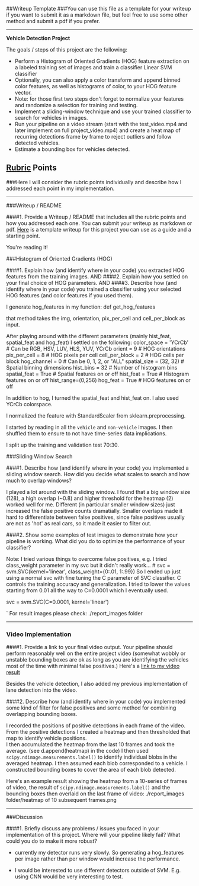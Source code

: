 ##Writeup Template
###You can use this file as a template for your writeup if you want to submit it as a markdown file, but feel free to use some other method and submit a pdf if you prefer.

---

**Vehicle Detection Project**

The goals / steps of this project are the following:

* Perform a Histogram of Oriented Gradients (HOG) feature extraction on a labeled training set of images and train a classifier Linear SVM classifier
* Optionally, you can also apply a color transform and append binned color features, as well as histograms of color, to your HOG feature vector. 
* Note: for those first two steps don't forget to normalize your features and randomize a selection for training and testing.
* Implement a sliding-window technique and use your trained classifier to search for vehicles in images.
* Run your pipeline on a video stream (start with the test_video.mp4 and later implement on full project_video.mp4) and create a heat map of recurring detections frame by frame to reject outliers and follow detected vehicles.
* Estimate a bounding box for vehicles detected.

[//]: # (Image References)
[image1]: ./examples/car_not_car.png
[image2]: ./examples/HOG_example.jpg
[image3]: ./examples/sliding_windows.jpg
[image4]: ./examples/sliding_window.jpg
[image5]: ./examples/bboxes_and_heat.png
[image6]: ./examples/labels_map.png
[image7]: ./examples/output_bboxes.png
[video1]: ./project_video.mp4

## [Rubric](https://review.udacity.com/#!/rubrics/513/view) Points
###Here I will consider the rubric points individually and describe how I addressed each point in my implementation.  

---
###Writeup / README

####1. Provide a Writeup / README that includes all the rubric points and how you addressed each one.  You can submit your writeup as markdown or pdf.  [Here](https://github.com/udacity/CarND-Vehicle-Detection/blob/master/writeup_template.md) is a template writeup for this project you can use as a guide and a starting point.  

You're reading it!

###Histogram of Oriented Gradients (HOG)

####1. Explain how (and identify where in your code) you extracted HOG features from the training images. AND ####2. Explain how you settled on your final choice of HOG parameters. AND ####3. Describe how (and identify where in your code) you trained a classifier using your selected HOG features (and color features if you used them).

I generate hog_features in my function:
	def get_hog_features

that method takes the img, orientation, pix_per_cell and cell_per_block as input. 

After playing around with the different parameters (mainly hist_feat, spatial_feat and hog_feat) I settled on the following: 
	color_space = 'YCrCb' # Can be RGB, HSV, LUV, HLS, YUV, YCrCb
	orient = 9  # HOG orientations
	pix_per_cell = 8 # HOG pixels per cell
	cell_per_block = 2 # HOG cells per block
	hog_channel = 0 # Can be 0, 1, 2, or "ALL"
	spatial_size = (32, 32) # Spatial binning dimensions
	hist_bins = 32    # Number of histogram bins
	spatial_feat = True # Spatial features on or off
	hist_feat = True # Histogram features on or off
	hist_range=(0,256)
	hog_feat = True # HOG features on or off

In addition to hog, I turned the spatial_feat and hist_feat on. 
I also used YCrCb colorspace. 

I normalized the feature with  StandardScaler from sklearn.preprocessing. 

I started by reading in all the `vehicle` and `non-vehicle` images. I then shuffled them to ensure to not have time-series data implications. 

I split up the training and validation test 70:30.

###Sliding Window Search

####1. Describe how (and identify where in your code) you implemented a sliding window search.  How did you decide what scales to search and how much to overlap windows?

I played a lot around with the sliding window. I found that a big window size (128), a high overlap (~0.8) and higher threshold for the heatmap (2) worked well for me. Different (in particular smaller window sizes) just increased the false positive counts dramatially. Smaller overlaps made it hard to differentiate between false positives, since false positives usually are not as 'hot' as real cars, so it made it easier to filter out.

####2. Show some examples of test images to demonstrate how your pipeline is working.  What did you do to optimize the performance of your classifier?


Note: I tried various things to overcome false positives, e.g. I tried class_weight parameter in my svc but it didn't really work... # svc = svm.SVC(kernel='linear', class_weight={0:.01, 1:.99})
So I ended up just using a normal svc with fine tuning the C parameter of SVC classifier. C controls the training accuracy and generalization. I tried to lower the values starting from 0.01 all the way to  C=0.0001 which I eventually used.  

svc = svm.SVC(C=0.0001, kernel='linear')

`
For result images please check: ./report_images folder

---

### Video Implementation

####1. Provide a link to your final video output.  Your pipeline should perform reasonably well on the entire project video (somewhat wobbly or unstable bounding boxes are ok as long as you are identifying the vehicles most of the time with minimal false positives.)
Here's a [link to my video result](./project_video_new.mp4)


Besides the vehicle detection, I also added my previous implementation of lane detection into the video. 


####2. Describe how (and identify where in your code) you implemented some kind of filter for false positives and some method for combining overlapping bounding boxes.

I recorded the positions of positive detections in each frame of the video.  From the positive detections I created a heatmap and then thresholded that map to identify vehicle positions.  
I then accumulated the heatmap from the last 10 frames and took the average. (see d.append(heatmap) in the code)
I then used `scipy.ndimage.measurements.label()` to identify individual blobs in the averaged heatmap.  I then assumed each blob corresponded to a vehicle.  I constructed bounding boxes to cover the area of each blob detected.  

Here's an example result showing the heatmap from a 10-series of frames of video, the result of `scipy.ndimage.measurements.label()` and the bounding boxes then overlaid on the last frame of video:
./report_images folder/heatmap of 10 subsequent frames.png


---

###Discussion

####1. Briefly discuss any problems / issues you faced in your implementation of this project.  Where will your pipeline likely fail?  What could you do to make it more robust?

- currently my detector runs very slowly. So generating a hog_features per image rather than per window would increase the performance.

- I would be interested to use different detectors outside of SVM. E.g. using CNN would be very interesting to test.




